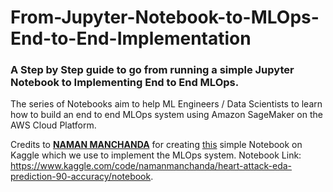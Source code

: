 # From-Jupyter-Notebook-to-MLOps-End-to-End-Implementation

### A Step by Step guide to go from running a simple Jupyter Notebook to Implementing End to End MLOps.
The series of Notebooks aim to help ML Engineers / Data Scientists to learn how to build an end to end MLOps system using Amazon SageMaker on the AWS Cloud Platform.


Credits to [**NAMAN MANCHANDA**](https://www.kaggle.com/namanmanchanda) for creating [this](https://www.kaggle.com/code/namanmanchanda/heart-attack-eda-prediction-90-accuracy/notebook) simple Notebook on Kaggle which we use to implement the MLOps system.
Notebook Link: https://www.kaggle.com/code/namanmanchanda/heart-attack-eda-prediction-90-accuracy/notebook.
